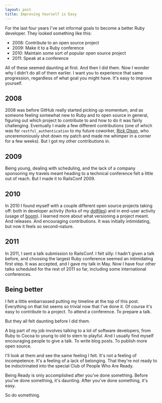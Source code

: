 ```yaml
---
layout: post
title: Improving Yourself is Easy
---
```


For the last four years I've set informal goals to become a better Ruby
developer. They looked something like this:

- 2008: Contribute to an open source project
- 2009: Make it to a Ruby conference
- 2010: Maintain some sort of popular open source project
- 2011: Speak at a conference

All of these seemed daunting at first. And then I did them. Now I wonder why I
didn't do all of them earlier. I want you to experience that same progression,
regardless of what goal you might have. It's easy to improve yourself.

## 2008

2008 was before GitHub really started picking up momentum, and as someone
feeling somewhat new to Ruby and to open source in general, figuring out which
project to contribute to and how to do it was fairly challenging. Eventually I
made a few different contributions (one of which was for
`restful_authentication` to my future coworker, [Rick
Olson][the-fuckin-air-force], who unceremoniously shot down my patch and made
me whimper in a corner for a few weeks). But I got my other contributions in.

## 2009

Being young, dealing with scheduling, and the lack of a company sponsoring my
travels meant heading to a technical conference felt a little out of reach. But
I made it to RailsConf 2009.

## 2010

In 2010 I found myself with a couple different open source projects taking off:
both in developer activity (forks of my [dotfiles][dotfiles]) and in end-user
activity (usage of [boom][boom]). I learned more about what versioning a
project meant. And releases. And encouraging contributions. It was initially
intimidating, but now it feels so second-nature.

## 2011

In 2011, I sent a talk submission to RailsConf. I felt silly: I hadn't given a
talk before, and choosing the largest Ruby conference seemed an intimidating
first step.  It was accepted, and I gave my talk in May. Now I have four other
talks scheduled for the rest of 2011 so far, including some international
conferences.

## Being better

I felt a little embarrassed putting my timeline at the top of this post.
Everything on that list seems so trivial now that I've done it. Of course it's
easy to contribute to a project. To attend a conference. To prepare a talk.

But they all felt daunting before I did them.

A big part of my job involves talking to a lot of software developers, from
Ruby to Cocoa to young to old to stern to playful. And I usually find myself
encouraging people to give a talk. To write blog posts. To publish more open
source.

I'll look at them and see the same feeling I felt. It's not a feeling of
incompetence. It's a feeling of a lack of belonging. That they're not ready to
be indoctrinated into the special Club of People Who Are Ready.

Being Ready is only accomplished after you've done something. Before you've
done something, it's daunting. After you've done something, it's easy.

So do something.

[the-fuckin-air-force]: https://github.com/technoweenie
[dotfiles]: https://github.com/holman/dotfiles
[boom]: https://github.com/holman/boom
